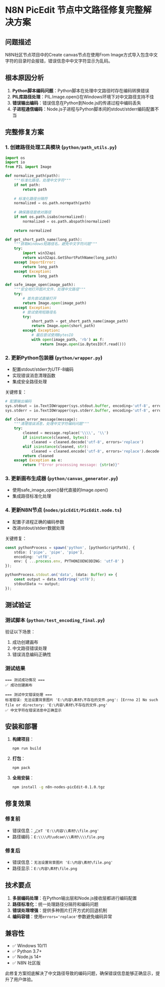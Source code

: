 # N8N PicEdit 节点中文路径修复完整解决方案

## 问题描述
N8N社区节点项目中的Create canvas节点在使用From Image方式导入包含中文字符的目录时会报错，错误信息中中文字符显示为乱码。

## 根本原因分析
1. **Python脚本编码问题**：Python脚本在处理中文路径时存在编码转换错误
2. **PIL库路径处理**：PIL.Image.open()在Windows环境下对中文路径支持不佳
3. **错误输出编码**：错误信息在Python到Node.js的传递过程中编码丢失
4. **子进程通信编码**：Node.js子进程与Python脚本间的stdout/stderr编码配置不当

## 完整修复方案

### 1. 创建路径处理工具模块 (`python/path_utils.py`)
```python
import os
import io
from PIL import Image

def normalize_path(path):
    """标准化路径，处理中文字符"""
    if not path:
        return path
    
    # 标准化路径分隔符
    normalized = os.path.normpath(path)
    
    # 确保路径是绝对路径
    if not os.path.isabs(normalized):
        normalized = os.path.abspath(normalized)
    
    return normalized

def get_short_path_name(long_path):
    """获取Windows短路径名，避免中文字符问题"""
    try:
        import win32api
        return win32api.GetShortPathName(long_path)
    except ImportError:
        return long_path
    except Exception:
        return long_path

def safe_image_open(image_path):
    """安全地打开图片文件，处理中文路径"""
    try:
        # 首先尝试直接打开
        return Image.open(image_path)
    except Exception:
        # 尝试使用短路径名
        try:
            short_path = get_short_path_name(image_path)
            return Image.open(short_path)
        except Exception:
            # 最后尝试使用BytesIO
            with open(image_path, 'rb') as f:
                return Image.open(io.BytesIO(f.read()))
```

### 2. 更新Python包装器 (`python/wrapper.py`)
- 配置stdout/stderr为UTF-8编码
- 实现错误消息清理函数
- 集成安全路径处理

关键修复：
```python
# 配置输出编码
sys.stdout = io.TextIOWrapper(sys.stdout.buffer, encoding='utf-8', errors='replace')
sys.stderr = io.TextIOWrapper(sys.stderr.buffer, encoding='utf-8', errors='replace')

def clean_error_message(message):
    """清理错误消息，处理中文字符编码问题"""
    try:
        cleaned = message.replace('\\\\', '\\')
        if isinstance(cleaned, bytes):
            cleaned = cleaned.decode('utf-8', errors='replace')
        elif isinstance(cleaned, str):
            cleaned = cleaned.encode('utf-8', errors='replace').decode('utf-8', errors='replace')
        return cleaned
    except Exception as e:
        return f"Error processing message: {str(e)}"
```

### 3. 更新画布生成器 (`python/canvas_generator.py`)
- 使用safe_image_open()替代直接的Image.open()
- 集成路径标准化处理

### 4. 更新N8N节点 (`nodes/picEdit/PicEdit.node.ts`)
- 配置子进程正确的编码参数
- 改进stdout/stderr数据处理

关键修复：
```typescript
const pythonProcess = spawn('python', [pythonScriptPath], {
    stdio: ['pipe', 'pipe', 'pipe'],
    encoding: 'utf8',
    env: { ...process.env, PYTHONIOENCODING: 'utf-8' }
});

pythonProcess.stdout.on('data', (data: Buffer) => {
    const output = data.toString('utf8');
    stdoutData += output;
});
```

## 测试验证

### 测试脚本 (`python/test_encoding_final.py`)
验证以下场景：
1. 成功创建画布
2. 中文路径错误处理
3. 错误消息编码正确性

### 测试结果
```
=== 测试成功情况 ===
✅ 成功创建画布

=== 测试中文错误处理 ===
标准错误: 无法设置背景图片 'E:\内容\素材\不存在的文件.png': [Errno 2] No such file or directory: 'E:\内容\素材\不存在的文件.png'
✅ 中文字符在错误消息中正确显示
```

## 安装和部署

1. **构建项目**：
   ```bash
   npm run build
   ```

2. **打包**：
   ```bash
   npm pack
   ```

3. **全局安装**：
   ```bash
   npm install -g n8n-nodes-picEdit-0.1.0.tgz
   ```

## 修复效果

### 修复前
- 错误信息：`޷رͼƬ 'E:\\内容\\素材\\file.png'`
- 路径编码：`E:\\\\内\udcae\\\素材\\\\file.png`

### 修复后
- 错误信息：`无法设置背景图片 'E:\内容\素材\file.png'`
- 路径显示：`E:\内容\素材\file.png`

## 技术要点

1. **多层编码处理**：在Python输出层和Node.js接收层都进行编码配置
2. **路径标准化**：统一处理路径分隔符和编码问题
3. **错误处理增强**：提供多种图片打开方式的回退机制
4. **编码容错**：使用`errors='replace'`参数避免编码异常

## 兼容性
- ✅ Windows 10/11
- ✅ Python 3.7+
- ✅ Node.js 14+
- ✅ N8N 社区版

此修复方案彻底解决了中文路径导致的编码问题，确保错误信息能够正确显示，提升了用户体验。